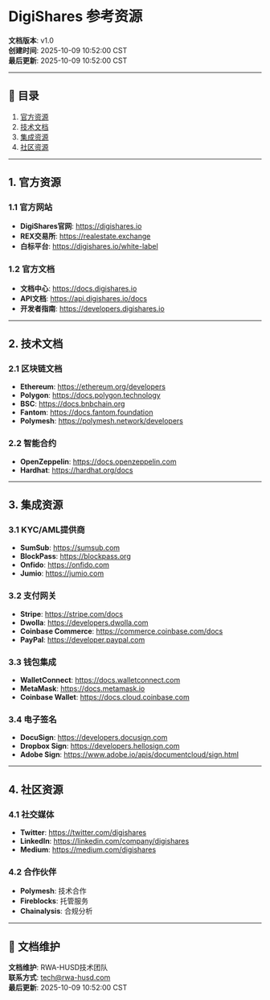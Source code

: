 # DigiShares 参考资源

**文档版本**: v1.0  
**创建时间**: 2025-10-09 10:52:00 CST  
**最后更新**: 2025-10-09 10:52:00 CST

---

## 📑 目录

1. [官方资源](#1-官方资源)
2. [技术文档](#2-技术文档)
3. [集成资源](#3-集成资源)
4. [社区资源](#4-社区资源)

---

## 1. 官方资源

### 1.1 官方网站
- **DigiShares官网**: https://digishares.io
- **REX交易所**: https://realestate.exchange
- **白标平台**: https://digishares.io/white-label

### 1.2 官方文档
- **文档中心**: https://docs.digishares.io
- **API文档**: https://api.digishares.io/docs
- **开发者指南**: https://developers.digishares.io

---

## 2. 技术文档

### 2.1 区块链文档
- **Ethereum**: https://ethereum.org/developers
- **Polygon**: https://docs.polygon.technology
- **BSC**: https://docs.bnbchain.org
- **Fantom**: https://docs.fantom.foundation
- **Polymesh**: https://polymesh.network/developers

### 2.2 智能合约
- **OpenZeppelin**: https://docs.openzeppelin.com
- **Hardhat**: https://hardhat.org/docs

---

## 3. 集成资源

### 3.1 KYC/AML提供商
- **SumSub**: https://sumsub.com
- **BlockPass**: https://blockpass.org
- **Onfido**: https://onfido.com
- **Jumio**: https://jumio.com

### 3.2 支付网关
- **Stripe**: https://stripe.com/docs
- **Dwolla**: https://developers.dwolla.com
- **Coinbase Commerce**: https://commerce.coinbase.com/docs
- **PayPal**: https://developer.paypal.com

### 3.3 钱包集成
- **WalletConnect**: https://docs.walletconnect.com
- **MetaMask**: https://docs.metamask.io
- **Coinbase Wallet**: https://docs.cloud.coinbase.com

### 3.4 电子签名
- **DocuSign**: https://developers.docusign.com
- **Dropbox Sign**: https://developers.hellosign.com
- **Adobe Sign**: https://www.adobe.io/apis/documentcloud/sign.html

---

## 4. 社区资源

### 4.1 社交媒体
- **Twitter**: https://twitter.com/digishares
- **LinkedIn**: https://linkedin.com/company/digishares
- **Medium**: https://medium.com/digishares

### 4.2 合作伙伴
- **Polymesh**: 技术合作
- **Fireblocks**: 托管服务
- **Chainalysis**: 合规分析

---

## 📝 文档维护

**文档维护**: RWA-HUSD技术团队  
**联系方式**: tech@rwa-husd.com  
**最后更新**: 2025-10-09 10:52:00 CST
